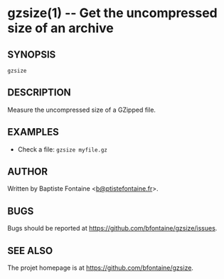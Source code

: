 # gzsize(1) -- Get the uncompressed size of an archive

## SYNOPSIS

`gzsize` <file>

## DESCRIPTION

Measure the uncompressed size of a GZipped file.

## EXAMPLES

  * Check a file:
    `gzsize myfile.gz`

## AUTHOR

Written by Baptiste Fontaine <<b@ptistefontaine.fr>\>.

## BUGS

Bugs should be reported at <https://github.com/bfontaine/gzsize/issues>.

## SEE ALSO

The projet homepage is at <https://github.com/bfontaine/gzsize>.
